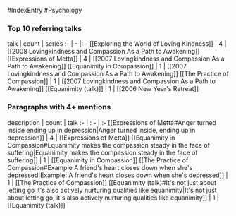 #IndexEntry #Psychology

### Top 10 referring talks
talk | count | series
:- | - |: -
[[Exploring the World of Loving Kindness]] | 4 | [[2008 Lovingkindness and Compassion As a Path to Awakening]]
[[Expressions of Metta]] | 4 | [[2007 Lovingkindness and Compassion As a Path to Awakening]]
[[Equanimity in Compassion]] | 1 | [[2007 Lovingkindness and Compassion As a Path to Awakening]]
[[The Practice of Compassion]] | 1 | [[2007 Lovingkindness and Compassion As a Path to Awakening]]
[[Equanimity (talk)]] | 1 | [[2006 New Year's Retreat]]

### Paragraphs with 4+ mentions
description | count | talk
:- | : - | :-
[[Expressions of Metta#Anger turned inside ending up in depression\|Anger turned inside, ending up in depression]] | 4 | [[Expressions of Metta]]
[[Equanimity in Compassion#Equanimity makes the compassion steady in the face of suffering\|Equanimity makes the compassion steady in the face of suffering]] | 1 | [[Equanimity in Compassion]]
[[The Practice of Compassion#Example A friend's heart closes down when she's depressed\|Example: A friend's heart closes down when she's depressed]] | 1 | [[The Practice of Compassion]]
[[Equanimity (talk)#It's not just about letting go it's also actively nurturing qualities like equanimity\|It's not just about letting go, it's also actively nurturing qualities like equanimity]] | 1 | [[Equanimity (talk)]]

